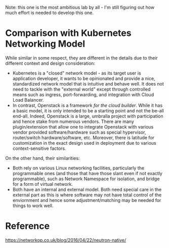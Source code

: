 
Note: this one is the most ambitious lab by all - I'm still figuring out how much effort is needed to develop this one.

# Comparison with Kubernetes Networking Model

While similar in some respect, they are different in the details due to their different context and design consideration:

- Kubernetes is a "closed" network model - as its target user is application developer, it wants to be opinionated and provide a nice, standardized network model that is intuitive and behave well. It does not need to tackle with the "external world" except through controlled means such as ingress, port-forwarding, and integration with Cloud Load Balancer.
- In contrast, Openstack is a framework *for the cloud builder*. While it has a basic model, it is only intended to be a starting point and not the be-all end-all. Indeed, Openstack is a large, umbralla project with participation and hence stake from numerous vendors. There are many plugin/extension that allow one to integrate Openstack with various vendor provided software/hardware such as special hypervisor, router/switch hardware/software, etc. Moreover, there is latitude for customization in the exact design used in deployment due to various context-sensitive factors.

On the other hand, their similarities:
- Both rely on various Linux networking facilities, particularly the programmable ones (and those that have those slant even if not exactly programmable), such as Network Namespace for isolation, and bridge for a form of virtual network.
- Both have an internal and external model. Both need special care in the external part as this is where software may not have total control of the enviornment and hence some adjustment/matching may be needed for things to work well.

# Reference

https://networkop.co.uk/blog/2016/04/22/neutron-native/

